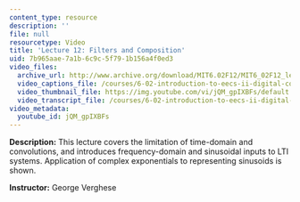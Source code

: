 ```yaml
---
content_type: resource
description: ''
file: null
resourcetype: Video
title: 'Lecture 12: Filters and Composition'
uid: 7b965aae-7a1b-6c9c-5f79-1b156a4f0ed3
video_files:
  archive_url: http://www.archive.org/download/MIT6.02F12/MIT6_02F12_lec12_300k.mp4
  video_captions_file: /courses/6-02-introduction-to-eecs-ii-digital-communication-systems-fall-2012/1bac897cdc69572bbd9ceff1b0aa9846_jQM_gpIXBFs.vtt
  video_thumbnail_file: https://img.youtube.com/vi/jQM_gpIXBFs/default.jpg
  video_transcript_file: /courses/6-02-introduction-to-eecs-ii-digital-communication-systems-fall-2012/b920a529f0b6e960437d7e50d4265ef5_jQM_gpIXBFs.pdf
video_metadata:
  youtube_id: jQM_gpIXBFs
---
```


**Description:** This lecture covers the limitation of time-domain and convolutions, and introduces frequency-domain and sinusoidal inputs to LTI systems. Application of complex exponentials to representing sinusoids is shown.

**Instructor:** George Verghese